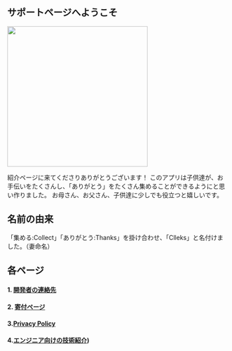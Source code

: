 ## サポートページへようこそ
<img src="{{site.baseurl}}/assets/splash.png" width="320px">
 
紹介ページに来てくださりありがとうございます！
このアプリは子供達が、お手伝いをたくさんし、「ありがとう」をたくさん集めることができるようにと思い作りました。
お母さん、お父さん、子供達に少しでも役立つと嬉しいです。

## 名前の由来
「集める:Collect」「ありがとう:Thanks」を掛け合わせ、「Clleks」と名付けました。（妻命名）

## 各ページ
 
#### 1. [開発者の連絡先](contact)
  
#### 2. [寄付ページ](donation)
  
#### 3.[Privacy Policy](privacy-policy-en)
 
#### 4.[エンジニア向けの技術紹介](https://github.com/kazumaz/dama_app))

